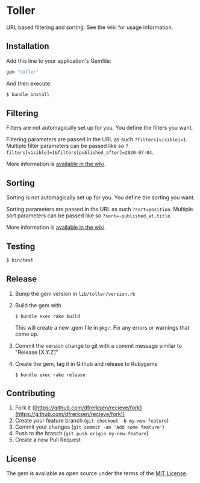# Toller

URL based filtering and sorting. See the wiki for usage information.

## Installation

Add this line to your application's Gemfile:

```ruby
gem 'toller'
```

And then execute:

```bash
$ bundle install
```

## Filtering

Filters are not automagically set up for you. You define the filters you want.

Filtering parameters are passed in the URL as such `?filters[visible]=1`. Multiple filter parameters can be passed like so `?filters[visible]=1&filters[published_after]=2020-07-04`.

More information is [available in the wiki](https://github.com/dfreerksen/toller/wiki/Filter).

## Sorting

Sorting is not automagically set up for you. You define the sorting you want.

Sorting parameters are passed in the URL as such `?sort=position`. Multiple sort parameters can be passed like so `?sort=-published_at,title`.

More information is [available in the wiki](https://github.com/dfreerksen/toller/wiki/Sort).

## Testing

```bash
$ bin/test
```

## Release

1. Bump the gem version in `lib/toller/version.rb`
2. Build the gem with

   ```
   $ bundle exec rake build
   ```

   This will create a new .gem file in `pkg/`. Fix any errors or warnings that come up.
3. Commit the version change to git with a commit message similar to "Release [X.Y.Z]"
4. Create the gem, tag it in Github and release to Rubygems

   ```
   $ bundle exec rake release
   ```

## Contributing

1. Fork it ([https://github.com/dfrerksen/recieve/fork](https://github.com/dfrerksen/recieve/fork))
2. Create your feature branch (`git checkout -b my-new-feature`)
3. Commit your changes (`git commit -am 'Add some feature'`)
4. Push to the branch (`git push origin my-new-feature`)
5. Create a new Pull Request

## License

The gem is available as open source under the terms of the [MIT License](https://opensource.org/licenses/MIT).

